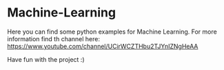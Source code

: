 # Machine-Learning
Here you can find some python examples for Machine Learning. 
For more information find th channel here: https://www.youtube.com/channel/UCirWCZTHbu2TJYnIZNgHeAA 

Have fun with the project :)
